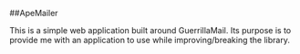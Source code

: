 ##ApeMailer

This is a simple web application built around GuerrillaMail.  Its purpose is to provide me with an application to use while improving/breaking the library.


